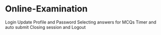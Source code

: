 # Online-Examination
Login  Update Profile and Password  Selecting answers for MCQs  Timer and auto submit  Closing session and Logout
